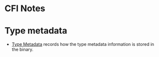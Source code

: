 # CFI Notes

# Type metadata

- [Type Metadata](https://llvm.org/docs/TypeMetadata.html) records how the type metadata information is stored in the binary.
